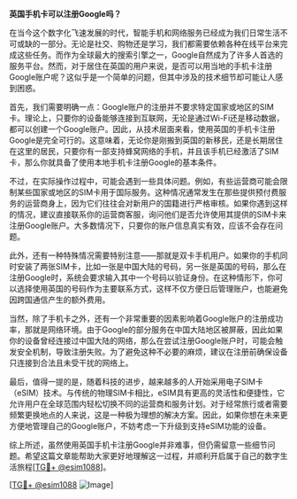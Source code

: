 **英国手机卡可以注册Google吗？**

在当今这个数字化飞速发展的时代，智能手机和网络服务已经成为我们日常生活不可或缺的一部分。无论是社交、购物还是学习，我们都需要依赖各种在线平台来完成这些任务。而作为全球最大的搜索引擎之一，Google自然成为了许多人首选的服务平台。然而，对于居住在英国的用户来说，是否可以用当地的手机卡注册Google账户呢？这似乎是一个简单的问题，但其中涉及的技术细节却可能让人感到困惑。

首先，我们需要明确一点：Google账户的注册并不要求特定国家或地区的SIM卡。理论上，只要你的设备能够连接到互联网，无论是通过Wi-Fi还是移动数据，都可以创建一个Google账户。因此，从技术层面来看，使用英国的手机卡注册Google是完全可行的。这意味着，无论你是刚搬到英国的新移民，还是长期居住在这里的居民，只要你有一部支持蜂窝网络的手机，并且该手机已经激活了SIM卡，那么你就具备了使用本地手机卡注册Google的基本条件。

不过，在实际操作过程中，可能会遇到一些具体问题。例如，有些运营商可能会限制某些国家或地区的SIM卡用于国际服务。这种情况通常发生在那些提供预付费服务的运营商身上，因为它们往往会对新用户的国籍进行严格审核。如果你遇到这样的情况，建议直接联系你的运营商客服，询问他们是否允许使用其提供的SIM卡来注册Google账户。大多数情况下，只要你的账户信息真实有效，应该不会存在问题。

此外，还有一种特殊情况需要特别注意——那就是双卡手机用户。如果你的手机同时安装了两张SIM卡，比如一张是中国大陆的号码，另一张是英国的号码，那么在注册Google时，系统会要求输入其中一个号码以验证身份。在这种情形下，你可以选择使用英国的号码作为主要联系方式，这样不仅方便日后管理账户，也能避免因跨国通信产生的额外费用。

当然，除了手机卡之外，还有一个非常重要的因素影响着Google账户的注册成功率，那就是网络环境。由于Google的部分服务在中国大陆地区被屏蔽，因此如果你的设备曾经连接过中国大陆的网络，那么在尝试注册Google账户时，可能会触发安全机制，导致注册失败。为了避免这种不必要的麻烦，建议在注册前确保设备只连接到合法且未受干扰的网络上。

最后，值得一提的是，随着科技的进步，越来越多的人开始采用电子SIM卡（eSIM）技术。与传统的物理SIM卡相比，eSIM具有更高的灵活性和便捷性，它允许用户在全球范围内轻松切换不同的运营商和服务计划。对于经常旅行或者需要频繁更换地点的人来说，这是一种极为理想的解决方案。因此，如果你想在未来更方便地管理自己的Google账户，不妨考虑一下升级到支持eSIM功能的设备。

综上所述，虽然使用英国手机卡注册Google并非难事，但仍需留意一些细节问题。希望这篇文章能帮助大家更好地理解这一过程，并顺利开启属于自己的数字生活旅程[[TG💪+ @esim1088](https://t.me/s/esim1088)]。

[[TG💪+ @esim1088](https://t.me/s/esim1088) ![Image](https://i.postimg.cc/4NQfJmqS/Snipaste-2025-05-13-00-14-12.png)]